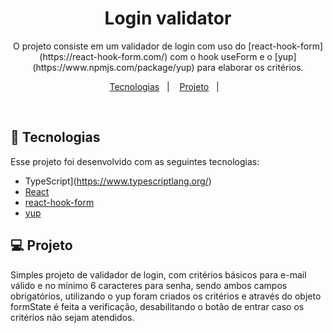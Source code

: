 <h1 align="center">Login validator</h1>

<p align="center">
O projeto consiste em um validador de login com uso do [react-hook-form](https://react-hook-form.com/) com o hook useForm e o [yup](https://www.npmjs.com/package/yup) para elaborar os critérios.
</p>

<p align="center">
  <a href="#-tecnologias">Tecnologias</a>&nbsp;&nbsp;&nbsp;|&nbsp;&nbsp;&nbsp;
  <a href="#-projeto">Projeto</a>&nbsp;&nbsp;&nbsp;|&nbsp;&nbsp;&nbsp;
</p>

<br>

## 🚀 Tecnologias

Esse projeto foi desenvolvido com as seguintes tecnologias:

- TypeScript](https://www.typescriptlang.org/)
- [React](https://reactjs.org/)
- [react-hook-form](https://react-hook-form.com/)
- [yup](https://www.npmjs.com/package/yup)

## 💻 Projeto

Simples projeto de validador de login, com critérios básicos para e-mail válido e no mínimo 6 caracteres para senha, sendo ambos campos obrigatórios, utilizando o yup foram criados os critérios e através do objeto formState é feita a verificação, desabilitando o botão de entrar caso os critérios não sejam atendidos.
